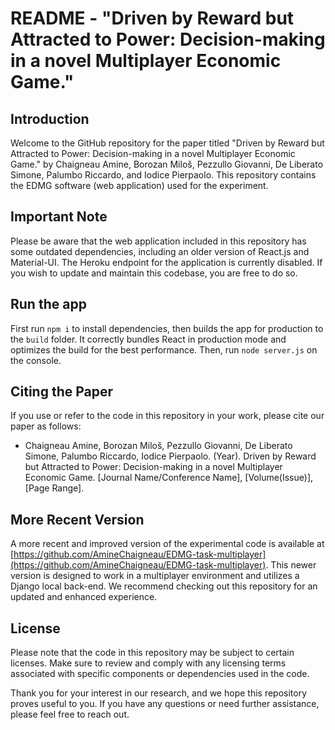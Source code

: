 # README - "Driven by Reward but Attracted to Power: Decision-making in a novel Multiplayer Economic Game."

## Introduction
Welcome to the GitHub repository for the paper titled "Driven by Reward but Attracted to Power: Decision-making in a novel Multiplayer Economic Game." by Chaigneau Amine, Borozan Miloš, Pezzullo Giovanni, De Liberato Simone, Palumbo Riccardo, and Iodice Pierpaolo. This repository contains the EDMG software (web application) used for the experiment.

## Important Note
Please be aware that the web application included in this repository has some outdated dependencies, including an older version of React.js and Material-UI. The Heroku endpoint for the application is currently disabled. If you wish to update and maintain this codebase, you are free to do so.

## Run the app

First run `npm i` to install dependencies, then builds the app for production to the `build` folder. It correctly bundles React in production mode and optimizes the build for the best performance. Then, run `node server.js` on the console.

## Citing the Paper
If you use or refer to the code in this repository in your work, please cite our paper as follows:

- Chaigneau Amine, Borozan Miloš, Pezzullo Giovanni, De Liberato Simone, Palumbo Riccardo, Iodice Pierpaolo. (Year). Driven by Reward but Attracted to Power: Decision-making in a novel Multiplayer Economic Game. [Journal Name/Conference Name], [Volume(Issue)], [Page Range].


## More Recent Version
A more recent and improved version of the experimental code is available at [https://github.com/AmineChaigneau/EDMG-task-multiplayer](https://github.com/AmineChaigneau/EDMG-task-multiplayer). This newer version is designed to work in a multiplayer environment and utilizes a Django local back-end. We recommend checking out this repository for an updated and enhanced experience.

## License
Please note that the code in this repository may be subject to certain licenses. Make sure to review and comply with any licensing terms associated with specific components or dependencies used in the code.

Thank you for your interest in our research, and we hope this repository proves useful to you. If you have any questions or need further assistance, please feel free to reach out.